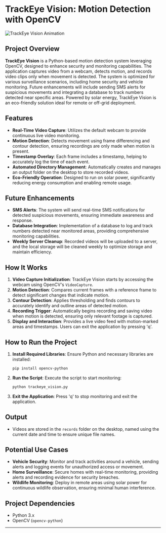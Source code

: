 # TrackEye Vision: Motion Detection with OpenCV

![TrackEye Vision Animation](path_to_animation.gif) <!-- Replace with the path to your animation GIF -->

## Project Overview

**TrackEye Vision** is a Python-based motion detection system leveraging OpenCV, designed to enhance security and monitoring capabilities. The application captures video from a webcam, detects motion, and records video clips only when movement is detected. The system is optimized for various surveillance scenarios, including home security and vehicle monitoring. Future enhancements will include sending SMS alerts for suspicious movements and integrating a database to track numbers detected near specific areas. Powered by solar energy, TrackEye Vision is an eco-friendly solution ideal for remote or off-grid deployment.

## Features

- **Real-Time Video Capture**: Utilizes the default webcam to provide continuous live video monitoring.
- **Motion Detection**: Detects movement using frame differencing and contour detection, ensuring recordings are only made when motion is present.
- **Timestamp Overlay**: Each frame includes a timestamp, helping to accurately log the time of each event.
- **Automated Directory Management**: Automatically creates and manages an output folder on the desktop to store recorded videos.
- **Eco-Friendly Operation**: Designed to run on solar power, significantly reducing energy consumption and enabling remote usage.

## Future Enhancements

- **SMS Alerts**: The system will send real-time SMS notifications for detected suspicious movements, ensuring immediate awareness and response.
- **Database Integration**: Implementation of a database to log and track numbers detected near monitored areas, providing comprehensive monitoring capabilities.
- **Weekly Server Cleanup**: Recorded videos will be uploaded to a server, and the local storage will be cleaned weekly to optimize storage and maintain efficiency.

## How It Works

1. **Video Capture Initialization**: TrackEye Vision starts by accessing the webcam using OpenCV's `VideoCapture`.
2. **Motion Detection**: Compares current frames with a reference frame to detect significant changes that indicate motion.
3. **Contour Detection**: Applies thresholding and finds contours to accurately identify and outline areas of detected motion.
4. **Recording Trigger**: Automatically begins recording and saving video when motion is detected, ensuring only relevant footage is captured.
5. **Display and Interaction**: Provides a live video feed with motion-marked areas and timestamps. Users can exit the application by pressing 'q'.

## How to Run the Project

1. **Install Required Libraries**: Ensure Python and necessary libraries are installed:
    ```bash
    pip install opencv-python
    ```
2. **Run the Script**: Execute the script to start monitoring:
    ```bash
    python trackeye_vision.py
    ```
3. **Exit the Application**: Press 'q' to stop monitoring and exit the application.

## Output

- Videos are stored in the `records` folder on the desktop, named using the current date and time to ensure unique file names.

## Potential Use Cases

- **Vehicle Security**: Monitor and track activities around a vehicle, sending alerts and logging events for unauthorized access or movement.
- **Home Surveillance**: Secure homes with real-time monitoring, providing alerts and recording evidence for security breaches.
- **Wildlife Monitoring**: Deploy in remote areas using solar power for continuous wildlife observation, ensuring minimal human interference.

## Project Dependencies

- Python 3.x
- OpenCV (`opencv-python`)

---


